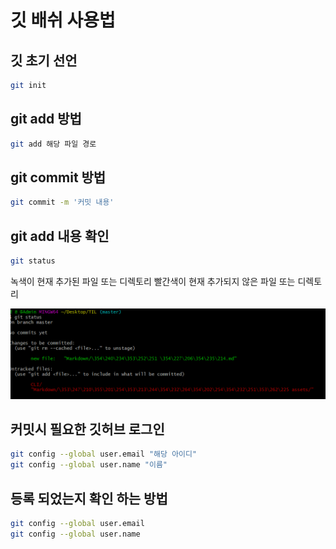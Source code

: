 # 깃 배쉬 사용법

## 깃 초기 선언

```bash
git init
```



## git add 방법

```bash
git add 해당 파일 경로
```



## git commit 방법

``` bash
git commit -m '커밋 내용'
```



## git add 내용 확인

```bash
git status
```

녹색이 현재 추가된 파일 또는 디렉토리
빨간색이 현재 추가되지 않은 파일 또는 디렉토리

![gitStatus](.\assets\gitStatus.PNG)

## 커밋시 필요한 깃허브 로그인

```bash
git config --global user.email "해당 아이디"
git config --global user.name "이름"
```



## 등록 되었는지 확인 하는 방법

```bash
git config --global user.email
git config --global user.name
```

